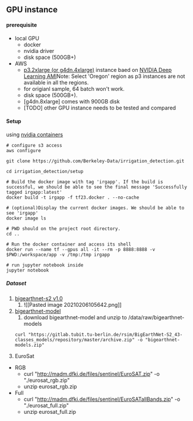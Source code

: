 ## GPU instance 
#### prerequisite
- local GPU
	- docker
	- nvidia driver
	- disk space (500GB+)
- AWS
	- [p3.2xlarge (or g4dn.4xlarge)](https://towardsdatascience.com/choosing-the-right-gpu-for-deep-learning-on-aws-d69c157d8c86) instance baed on [NVIDIA Deep Learning AMI](https://aws.amazon.com/marketplace/pp/NVIDIA-NVIDIA-Deep-Learning-AMI/B076K31M1S)Note: Select 'Oregon' region as p3 instances are not available in all the regions.
	- for origianl sample, 64 batch won't work. 
	- disk space (500GB+).  
	- [g4dn.8xlarge] comes with 900GB disk  
	- [TODO] other GPU instance needs to be tested and compared 

#### Setup 
using [nvidia containers](https://ngc.nvidia.com/catalog/containers/nvidia:tensorflow/tags)
```
# configure s3 access 
aws configure 

git clone https://github.com/Berkeley-Data/irrigation_detection.git

cd irrigation_detection/setup

# Build the docker image with tag 'irgapp'. If the build is successful, we should be able to see the final message 'Successfully tagged irgapp:latest'
docker build -t irgapp -f tf23.docker . --no-cache

# (optional)Display the current docker images. We should be able to see 'irgapp'
docker image ls

# PWD should on the project root directory. 
cd .. 

# Run the docker container and access its shell
docker run --name tf --gpus all -it --rm -p 8888:8888 -v $PWD:/workspace/app -v /tmp:/tmp irgapp

# run jupyter notebook inside 
jupyter notebook 
```

##### Dataset
1. [bigearthnet-s2 v1.0](http://bigearth.net/#downloads) 
	1. ![[Pasted image 20210206105642.png]]
2. [bigearthnet-model](https://gitlab.tubit.tu-berlin.de/rsim/BigEarthNet-S2_43-classes_models) 
	1. download bigearthnet-model and unzip to /data/raw/bigearthnet-models 
	```
	curl "https://gitlab.tubit.tu-berlin.de/rsim/BigEarthNet-S2_43-classes_models/repository/master/archive.zip" -o "bigearthnet-models.zip" 
	```
3. EuroSat
  * RGB
    - curl "http://madm.dfki.de/files/sentinel/EuroSAT.zip" -o "./eurosat_rgb.zip"
    - unzip eurosat_rgb.zip
  * Full
    - curl "http://madm.dfki.de/files/sentinel/EuroSATallBands.zip" -o "./eurosat_full.zip"
    - unzip eurosat_full.zip
